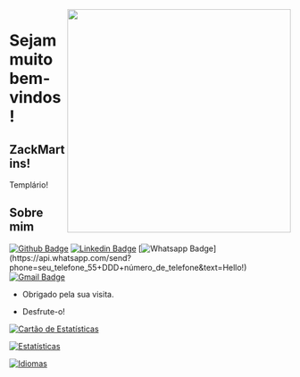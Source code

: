 <img align="right" width="400" height="400" src="http://1.bp.blogspot.com/-FGzxXujKMNk/TyE4dqBBN5I/AAAAAAAAANU/Kkd8oPqJxVQ/s1600/templar0002.jpg">
 
# Sejam muito bem-vindos!
 
## ZackMartins!
 
Templário!

## Sobre mim
[![Github Badge](https://img.shields.io/badge/-Github-000?style=flat-square&logo=Github&logoColor=white&link=link_do_seu_perfil_no_github)](https://github.com/ZackMartins)
[![Linkedin Badge](https://img.shields.io/badge/-LinkedIn-blue?style=flat-square&logo=Linkedin&logoColor=white&link=link_do_seu_perfil_no_linkedin)](link_do_seu_perfil_no_linkedin)
[![Whatsapp Badge](https://img.shields.io/badge/-Whatsapp-4CA143?style=flat-square&labelColor=4CA143&logo=whatsapp&logoColor=white&link=https://api.whatsapp.com/send?phone=seu_telefone_55+DDD+número_de_telefone&text=Hello!)](https://api.whatsapp.com/send?phone=seu_telefone_55+DDD+número_de_telefone&text=Hello!)
[![Gmail Badge](https://img.shields.io/badge/-Gmail-c14438?style=flat-square&logo=Gmail&logoColor=white&link=mailto:seu_email)](mailto:seu_email)
 
- Obrigado pela sua visita. 
 
- Desfrute-o!


[![Cartão de Estatísticas](https://github-readme-stats.vercel.app/api?username=zackmartins)](https://github.com/anuraghazra/github-readme-stats)

[![Estatísticas](https://github-readme-stats.vercel.app/api/wakatime?username=zackmartins)](https://github.com/anuraghazra/github-readme-stats)

[![Idiomas](https://github-readme-stats.vercel.app/api/top-langs/?username=zackmartins&langs_count=8)](https://github.com/anuraghazra/github-readme-stats)
